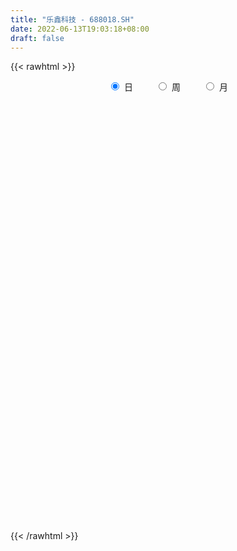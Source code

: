 ```yaml
---
title: "乐鑫科技 - 688018.SH"
date: 2022-06-13T19:03:18+08:00
draft: false
---
```

{{< rawhtml >}}
    <div style="text-align: center">
        <label style="padding: 1rem;"><input style="margin-right: .5rem" type="radio" name="period" value="D" checked onclick="period_change(this)">日</label>
        <label style="padding: 1rem;"><input style="margin-right: .5rem" type="radio" name="period" value="W" onclick="period_change(this)">周</label>
        <label style="padding: 1rem;"><input style="margin-right: .5rem" type="radio" name="period" value="M" onclick="period_change(this)">月</label>
    </div>
    <div id="chart" style="height: 700px;"></div> 
    <script type="text/javascript">
        const D_v = [12822.01,8141.96,8692.36,7361.13,6054.08,7629.84,7135.22,11418.77,7039.9,10491.69,7417.78,5456.03,5808.16,3613.27,4425.31,16878.16,11384.04,8769.59,6521.82,6404.13,4436.18,7527.52,12485.0,7726.22,14628.38,13261.81,11028.61,9311.1,9266.41,8767.92,17986.88,16518.22,10498.34,16068.15,12941.92,23030.74,14870.59,17015.97,16613.69,14106.78,17775.55,12329.12,13102.29,8218.69,11227.55,8160.17,7249.79,10331.58,10034.2,9685.38,22521.96,14733.38,11002.62,15199.91,10169.4,10511.62,6218.4,6059.28,6643.34,5383.99,6579.07,5775.6,7848.67,4439.42,2713.03,4459.19,7053.84,10437.11,11499.07,8690.99,6664.73,5731.17,5212.44,4589.98,6463.3,7108.34,4722.5,4916.39,5428.19,4364.12,7370.49,6476.24,3636.07,11472.08,10330.74,8405.43,9796.76,10374.59,6724.44,6831.64,7912.76,10324.43,5637.9,6196.62,10240.81,6613.45,7969.49,5576.65,3288.51,4288.69,4275.0,4093.88,2330.61,10064.11,7568.51,9331.25,6701.51,5963.87,6532.67,6277.65,5366.44,4230.06,6730.82,7042.51,20215.28,13876.66,9737.48,6093.31,4162.63,6929.85,5127.71,3079.01,2685.97,4669.67,10682.86,3850.75,5201.91,7256.24,7290.23,6144.24,3261.9,4914.99,8828.89,6801.4,5719.61,5463.68,11855.12,9256.53,18756.52,9699.09,9471.1,4456.89,6564.99,5235.75,6378.01,3911.45,5525.79,8779.46,5146.95,5477.38,4950.38,5699.37,5498.72,6315.73,6662.11,7884.27,11868.7,5835.23,10008.9,7131.87,6854.91,11942.9,10058.36,8085.68,6251.61,4619.96,5063.71,7512.5,9505.74,7951.34,7719.78,7451.2,6368.2,5562.72,5343.12,7059.45,5880.37,7142.04,5957.27,5957.2,4852.64,5263.55,4219.96,4786.49,3610.17,5716.06,4078.32,7168.42,5423.71,4993.17,4575.34,4467.0,4832.88,5195.33,5803.62,7410.26,5132.18,5036.2,4465.27,4454.12,4971.45,2808.8,4330.65,2808.86,3317.02,2940.36,2400.89,4490.06,3882.4,3884.51,3533.99,4533.37,7293.4,4580.02,5646.45,9236.13,6737.56,9436.98,4237.33,3119.32,5986.06,10075.88,9298.06,8155.21,4829.68,5985.98,3381.3,7584.86,5904.94,8843.44,7596.5,7766.38,3999.72,7229.16,5632.49,10871.52,12752.83,8873.46,6869.18,5004.01,5037.18,5473.54,4589.34,4907.23,6078.71,11212.09,8940.8,10486.86,12213.93,11493.09,14121.16,9751.75,14047.63,16431.81,15947.63,10026.44,12232.84,9374.38,9130.49,30052.01,15796.5,19827.46,20764.21,24239.06,19015.48,17477.27,16658.9,15283.2,12681.72,24517.61,26758.1,16565.86,19279.35,22282.23,24345.13,14142.16,17761.31,11553.66,9767.05,13847.15,17302.09,11900.59,11175.44,14903.38,13622.36,15050.68,14772.64,16002.65,14764.5,20475.62,19722.87,17151.79,13433.49,26629.88,20401.59,19526.91,14926.54,11452.0,11076.72,13432.67,13347.08,8110.01,11157.17,14933.17,11470.94,10097.73,23785.81,16095.64,15084.74,12688.33,14340.78,13452.12,14396.21,15151.31,19327.04,17117.55,24602.73,27220.31,22041.23,12492.05,13880.72,14635.97,21715.57,31213.1,15221.48,9265.05,13767.92,9099.23,11212.04,8842.68,8917.24,9661.93,16098.48,13568.6,11897.31,17673.94,13035.21,15166.36,11935.08,9419.56,8336.34,8593.5,8496.88,11040.06,7416.4,7064.3,10656.59,73548.21,40828.0,29597.41,17768.38,25077.93,15007.72,13096.1,12695.42,11963.31,15535.81,14215.77,14945.61,19659.08,13304.77,26925.92,23581.89,12058.37,15283.27,11703.77,21538.96,29279.09,25151.35,17880.64,11081.1,17467.96,19953.75,11248.91,7927.42,25224.71,22857.11,18327.11,12151.82,14410.82,21443.84,19146.15,11013.57,9308.72,7247.61,8785.52,11900.54,7706.12,20210.96,8998.02,11518.42,5400.88,6444.9,7786.87,9919.22,8234.05,8236.35,17424.85,14012.26,23949.7,18883.05,9796.27,12020.29,28811.68,24499.81,23919.0,13000.69,5101.8,8666.12,6385.85,7287.55,7027.49,7611.52,23363.4,15251.08,6957.04,10466.91,5983.21,5347.43,3908.13,6037.39,11131.26,6902.36,7337.82,5411.65,5301.59,5704.35,10694.76,8398.93,9456.76,10879.9,3375.7,4529.22,5346.05,6847.89,7604.7,8138.43,6755.49,7051.6,7554.39,18754.33,15449.46,19943.7,17438.51,30573.41,22535.36,9928.11,9501.31,7421.26,5871.35,7743.92,7556.1,12436.21,4027.14,6918.64,12055.48,8877.35,5921.12,11495.65,9616.49,6113.82,11835.72,7639.7,9949.72,5251.73,6480.03,6398.99,7215.99,12472.1,10076.81,9440.13,6075.55,10759.01,10399.47,7381.69,5836.01,12376.92,15842.11,10102.92,11690.04,11547.57,12067.02,7206.1,8527.67,6913.09,8041.08,8536.81,8545.16,8907.08,7452.92,8955.86,9570.95,8930.41,21266.07,14737.25,13161.85,13591.74,9573.24,10938.98,8040.99]
const D_histogram = [0.0,-0.4046039886,-1.1370384072,-1.2343282974,-1.4297680656,-1.2775527538,-1.3541197839,-0.5510058623,0.0319180816,0.3657903729,0.3522801968,0.4393928704,0.5552879926,0.4993638499,0.3088222568,1.1848876962,1.2207082151,0.6862907093,0.4839754376,0.1598080637,0.141570521,0.3131645373,0.6552972472,0.9196038402,1.7165125126,2.3184585863,2.6145860097,2.4276008503,2.381782865,2.1112651729,3.504469925,3.8989635498,3.9742369423,4.9596161153,4.732586747,3.9331055037,2.898389383,1.0069906185,-1.9703398749,-4.6381143209,-6.1062879929,-6.323260536,-6.2847939008,-6.2602626837,-6.4542071253,-6.6708658163,-6.4125214368,-5.35058402,-4.1781643044,-3.0950092199,-1.1289944917,-0.1600462984,0.7181006201,1.7813966434,1.8632654272,1.5965103058,1.1885979961,0.8800022866,0.8903348143,1.1350087261,1.1601530012,0.8663249199,0.0688257798,-0.34922239,-0.5667159224,-0.3918183609,-0.6901818244,-1.4243156364,-1.4740675738,-1.0691109582,-0.7151173947,-0.2038624611,0.10776142,0.3740436485,0.6896307444,0.342814888,-0.0386604833,-0.5896145384,-0.8649334488,-0.847062768,-0.7293102074,-0.4366778331,-0.2006652151,0.6363318862,1.4479465777,1.9623185406,2.0183551781,2.3207521292,2.2069512553,1.7789761751,0.8304006252,0.8943873724,0.8033166817,1.1904465923,1.4975553766,1.492488965,0.9950598404,0.4170519441,0.1248513811,-0.1780323085,-0.3819838104,-0.7229627311,-0.8763110246,-0.9517977926,-0.6902819101,-0.3222107101,-0.0488647855,0.1789710713,0.3340218241,0.0561242173,0.2175536119,0.2382297203,0.3049891702,0.4608938336,0.9748799388,0.5743494313,-0.1818602016,-0.852912177,-1.1526696487,-1.2454001576,-1.23321758,-1.165230747,-1.0906166688,-1.1338898036,-1.2353505433,-1.1998600439,-1.3425002126,-1.473932882,-1.6582910292,-1.5483949952,-1.2984176255,-1.1456452576,-0.8651908263,-0.7356941014,-0.6229634161,-0.5214019687,-0.7826121495,-0.6162707664,0.1649244035,0.834512458,1.2261130606,1.4603587319,1.4144434565,1.4990748423,1.5281272767,1.2850417171,0.718464369,0.4749698078,0.0965764923,-0.3735562823,-0.3479209456,-0.5245544663,-0.416098096,-0.2728125028,-0.1394749888,-0.2290047334,-0.7414639531,-1.0233079697,-1.0190553455,-1.1116281999,-1.2090015165,-0.7884296236,-0.4546720697,0.0124286296,0.2086543895,0.234549767,0.2749613871,0.0422050027,0.0472833548,0.1129895521,0.408276206,0.5783315352,0.3188752556,0.2019441652,-0.1805552491,-0.1404295858,-0.4957923884,-1.0646029204,-0.9231932367,-0.2194101518,0.3218318153,0.9120556525,1.3538186587,1.448456659,1.5355174347,1.6927282912,1.6648284794,0.8816726752,0.3049112026,-0.2048439024,-0.480762056,-0.6973023378,-0.8573032611,-1.0883112543,-1.5368587326,-1.9645512997,-1.93873599,-1.9976622189,-2.0388812286,-1.9396639905,-1.7398025686,-1.425296952,-1.2034208025,-0.7734371524,-0.3786594831,-0.1546917778,0.001881499,0.177562389,0.3868760329,0.5001165543,0.6341325577,0.8971440185,1.2679328996,1.4012350876,1.6716175583,2.2026647887,2.3664551709,2.4143497873,2.3113902464,2.1848450323,2.3310739146,2.7456983258,3.1371813368,2.9867950015,2.7097260919,2.3839395775,1.9837412316,1.7314119844,1.2708916554,1.0936044395,1.2684838508,1.4918535462,1.4637485329,1.0821554784,0.4416570642,0.5368186671,1.1391961543,1.5588055271,1.6551532415,1.7934198011,1.8426017607,2.0384912944,2.0421087651,1.7697601322,1.8784111117,2.4903042787,2.9727108462,2.8428396318,2.1661600033,1.7356915602,1.5930251879,0.6913704871,0.6768836434,0.4410121261,0.3923616858,-0.0133659178,-0.7307313997,-0.9781032156,-1.4504871953,-0.3778524316,0.0193804115,1.1887813139,2.6422191718,3.7875063126,4.1578861992,5.147716528,4.8603618028,4.0126034468,2.8329358948,0.5624977193,0.5640952335,-0.2796885023,-0.1189665499,0.7844595072,-0.1140509145,-0.1392456463,0.2428998822,0.026313387,-0.242184517,-0.8968203151,-2.2242640386,-2.2088626561,-2.8453654674,-1.9909707816,-0.3916947176,0.6993436809,1.2407328832,1.6265751601,2.0601066632,0.4947850745,-0.9769456055,-0.5396979352,-0.3290666802,-3.1074609895,-4.9900638461,-5.3115212233,-4.9356793465,-4.7911112907,-5.0306668924,-5.2572163633,-4.8844164549,-4.4143148989,-4.8531593665,-4.0650034336,-3.9412747895,-4.1612999652,-4.0633090073,-4.0943574713,-3.9943002232,-3.0379306006,-3.1662622149,-2.4914370221,-2.5758629299,-2.9765427269,-2.7984365215,-1.308995514,-1.5890612349,-2.1073122035,-1.0389508843,-0.3456892351,-0.2357933706,-0.1240682235,1.1957650548,0.1389323629,-0.1386294964,-0.441941712,-0.9627427601,-1.0574885651,-0.612970931,-0.4579883143,-0.4290199235,-0.5108462113,-0.0178478513,-0.1559249017,0.692678297,0.4078034707,-0.1835833539,-1.0735122168,-0.8059645768,-0.5711499122,-0.0340928671,0.1799520651,0.960398555,1.0808103111,1.1878207396,1.2806672349,1.9624796145,0.1965232279,-1.5201019611,-2.0229868408,-2.3921100702,-1.8006261242,-1.2970203124,-1.0097846437,-0.5428986618,-0.086842635,0.0279240843,0.4549366882,0.7415308116,1.0867727348,1.3084381521,2.1949234397,2.8435543211,3.0122489603,3.0086480045,3.4085863885,3.6644932039,4.6935076402,4.9835220902,4.4053454277,3.56300959,2.9140570946,2.7634117661,2.277030601,1.3420622703,1.7137167062,2.1757631467,1.5759177811,1.5853494044,1.3107671137,0.9480726845,0.4397897905,-0.0785811059,-0.8171527747,-1.2447293695,-1.8522657674,-2.7228753115,-3.2387457568,-3.3038423716,-3.5974885751,-3.4798294467,-3.539121576,-3.0689065947,-2.9137037675,-2.1290862478,-1.1955640585,-1.0847579083,-1.7750245657,-2.1428384923,-1.9091320548,-1.1869652547,-0.6730634606,0.1979903461,-0.3352531109,-0.8692758154,-0.6692643208,-0.014304895,0.2226965116,0.0712029118,0.0279646352,-0.127098759,-0.4165857442,-0.5355238999,-1.2427423302,-1.8607717217,-2.2050177894,-2.034225472,-1.7497885778,-1.5773516868,-1.477367668,-1.263211124,-0.332347902,0.0685935656,0.5284780993,0.7032424525,1.0331501168,1.2925925599,2.1390715737,2.5109909705,2.8525308078,3.3395240332,3.4403732438,3.46794722,3.0515944994,2.6048022951,1.7052250432,0.9212242326,0.3782133156,-0.05826026,-0.0284206247,-0.6823000957,-1.4940399116,-1.675916569,-1.5964338001,-2.0811853962,-1.9385500482,-1.7471640524,-1.464264178,-1.4456517482,-1.4959201877,-1.451214598,-1.545766344,-1.1690139549,-0.8534527998,-0.5155373269,-0.6019844322,-0.8132165885,-0.8855184493,-1.3448418657,-1.0782886947,-1.0996360884,-1.1586861127,-1.0237563915,-0.3590835301,-0.0269212754,0.2115812016,0.32223507,0.2772977329,-0.1735913318,-0.7042813885,-0.5280429442,-0.3124201202,-0.0029310865,0.1526158185,0.106808239,-0.0183741943,0.1604649914,0.5584088586,0.8864784684,1.3027816958,1.3730712227,1.6708627486,1.8320912702,2.0150743822,2.1222029675,2.2874827659,2.0043583829,1.7063652879,1.2544316347,0.8417148221,0.8121670195,0.9733403795,1.1438311005,1.7419392723,2.3385349011,2.2747175756,1.9642438821,1.4241773676,0.997568008,0.6187652921]
const D_fast = [0.0,-0.5057549858,-1.5224490061,-1.9283209707,-2.4812027552,-2.648375632,-3.0634726079,-2.398110152,-1.8072066876,-1.3818868032,-1.3073269301,-1.1103660389,-0.8556489186,-0.7867320987,-0.9000681277,0.2722192358,0.6132168084,0.25037198,0.1690505677,-0.1151647903,-0.0980097028,0.1518754479,0.6578324696,1.1520400226,2.3780768231,3.5596375435,4.5094114692,4.9293265225,5.4789542534,5.7362528546,8.0055750879,9.3748096001,10.4436422283,12.66892543,13.6250427485,13.8088378812,13.4987191061,11.8590679963,8.3891525342,4.5618495079,1.5671038377,-0.2306838394,-1.7634156794,-3.3039501332,-5.1114463562,-6.9958215012,-8.3406074809,-8.6163160692,-8.4884374296,-8.1790346501,-6.4952685447,-5.5663319261,-4.5086598525,-3.0000146684,-2.4523295278,-2.3199570727,-2.4307198834,-2.5193150213,-2.28639879,-1.7579726967,-1.4427901712,-1.5200370225,-2.3003297177,-2.805683485,-3.164855998,-3.0879130267,-3.5588219463,-4.6490346675,-5.0673034983,-4.9296246223,-4.7544104074,-4.2941210892,-3.955556853,-3.5957637124,-3.1077689304,-3.3688810649,-3.7600215569,-4.4583792467,-4.9499315193,-5.1438265304,-5.2084015217,-5.0249386057,-4.8390922915,-3.8430122186,-2.6694108826,-1.6644592846,-1.1038338526,-0.2212488692,0.2166880708,0.2334570343,-0.5075183593,-0.219934769,-0.1101762892,0.5745652694,1.2560628978,1.6241187275,1.3754545629,0.9017096527,0.6407219349,0.2933301682,-0.0061172863,-0.5278368898,-0.9002629394,-1.2136991556,-1.1247537505,-0.8372352281,-0.5761054999,-0.3035268752,-0.0649706665,-0.328837219,-0.1130194214,-0.0327858829,0.1102208596,0.3813489814,1.1390550713,0.8821119216,0.0804372383,-0.8038427813,-1.3917676653,-1.7958482135,-2.0919700309,-2.3152908846,-2.5133309736,-2.8400765593,-3.2503749349,-3.5148494464,-3.9931146683,-4.4930305582,-5.0919614627,-5.3691641775,-5.4437912141,-5.5774301606,-5.5132734359,-5.5677002364,-5.610710405,-5.6394994499,-6.096362668,-6.0840889765,-5.2616627057,-4.3834465368,-3.6853176689,-3.0859823147,-2.7782867259,-2.3188866296,-1.907802376,-1.8296275063,-2.2165887622,-2.3413408714,-2.6955900638,-3.259111909,-3.3204568087,-3.628228946,-3.6237970997,-3.5487146321,-3.4502458654,-3.5970267933,-4.2948520013,-4.8325230104,-5.0830342225,-5.4535141269,-5.8531378227,-5.6296733356,-5.4095837992,-4.9393759424,-4.6909865852,-4.606453766,-4.4973017991,-4.7195069328,-4.702607742,-4.6086541567,-4.2112984513,-3.8966602383,-4.0763977039,-4.1428427531,-4.5704809796,-4.5654627128,-5.0447736125,-5.8797348745,-5.9691235001,-5.3201929531,-4.6984930322,-3.8802552819,-3.100037611,-2.643285446,-2.1723453116,-1.5919523822,-1.2036450742,-1.7663827096,-2.2669163816,-2.8278824622,-3.2239911297,-3.614856996,-3.9891837346,-4.4922695413,-5.3250317028,-6.2438620949,-6.7027307827,-7.2610725662,-7.8120118831,-8.1977106426,-8.4327998628,-8.4746184843,-8.5535975354,-8.3169731733,-8.0168603749,-7.831565614,-7.6745219624,-7.4544504752,-7.148417823,-6.9101481631,-6.6175990203,-6.1303015549,-5.4425294489,-4.9589184889,-4.2706316287,-3.1889182011,-2.4335140262,-1.782031963,-1.3071439423,-0.8874778983,-0.1584805374,0.9425684553,2.1183468004,2.7146592156,3.115021829,3.3852202089,3.4809571709,3.6614809198,3.5186835046,3.6147973987,4.1067977726,4.7031308545,5.0409629745,4.9299087896,4.3998246414,4.6291909111,5.5163674369,6.3256781914,6.8358142163,7.4224357261,7.9322681259,8.6377804833,9.1519251452,9.3220165453,9.9002703028,11.1347395395,12.3603238185,12.9411625121,12.8060228844,12.8094773313,13.065067256,12.336255177,12.4909892441,12.3653707583,12.4148107395,12.0057416564,11.1056933246,10.6137957048,9.7787899263,10.7569615821,11.1590395281,12.6256357589,14.7396284098,16.8317921287,18.2416435651,20.518403026,21.4461387514,21.6015312571,21.1300976788,19.0002839332,19.1429052557,18.2291993943,18.3601797093,19.4597206431,18.5326974928,18.4726913495,18.9155618486,18.7055537,18.3765096668,17.4976687899,15.6141590568,15.0773447753,13.7295005971,14.0861525875,15.5875049722,16.8533792909,17.704951714,18.4974377809,19.4459959498,18.0043706297,16.2884035483,16.5907267348,16.7190913198,13.163831763,10.033712945,8.3843752619,7.5262973021,6.4730875353,4.9758652105,3.4350116487,2.5867074434,1.9532302746,0.3010959654,0.0730010399,-0.7885890134,-2.0489391803,-2.9667754743,-4.021413306,-4.9199311138,-4.7230441413,-5.6429413094,-5.5909753721,-6.3193670124,-7.4641824911,-7.9856854161,-6.8234932871,-7.5008243167,-8.5459033362,-7.737279738,-7.1304403977,-7.0794928758,-6.9987847846,-5.3800102426,-6.4021098437,-6.7143290771,-7.1281267207,-7.8896134588,-8.2487314051,-7.9574565038,-7.9169709656,-7.9952575558,-8.2047953964,-7.7162589992,-7.893317275,-6.8715445021,-7.0544684607,-7.6917511238,-8.8500580408,-8.7840015451,-8.6919743585,-8.1634405302,-7.9044075817,-6.8838614531,-6.4932471192,-6.0892815058,-5.6762682018,-4.5038359186,-6.2206614982,-8.3173121774,-9.3259437674,-10.2930945143,-10.1517670993,-9.9724163656,-9.9376268579,-9.6064655415,-9.1721201734,-9.050372433,-8.509625657,-8.0376488308,-7.4207137238,-6.8719387685,-5.436722621,-4.0772031593,-3.1554462801,-2.4068852348,-1.1548002536,0.0172298628,2.2196212091,3.7555161817,4.2786758761,4.3270924359,4.4066542142,4.9468618272,5.0297383123,4.4302855492,5.2303691616,6.2363563889,6.0304904685,6.4362594429,6.4893689306,6.3636926725,5.9653572261,5.4273410533,4.4844811908,3.7457222537,2.6751194139,1.1237910419,-0.2017658426,-1.0928230502,-2.2858413975,-3.0381396309,-3.9822121541,-4.2792238215,-4.8524469362,-4.6001009784,-3.9654698037,-4.1258531306,-5.2598759294,-6.1633994791,-6.4069760553,-5.9815505688,-5.6359146399,-4.7153632467,-5.3324199814,-6.0837616398,-6.0510662253,-5.3996830234,-5.1070074888,-5.2407003607,-5.2769474785,-5.4637855624,-5.8574189836,-6.1102381144,-7.1281421272,-8.2113644492,-9.1068649641,-9.4446290147,-9.597639265,-9.8195402957,-10.0888981938,-10.1905444309,-9.3427681844,-8.9246783254,-8.3326742669,-7.9820993006,-7.3939041071,-6.811313524,-5.4300666168,-4.4303994774,-3.3757269382,-2.0538527044,-1.0929101828,-0.1983494017,0.1481965026,0.3526048721,-0.120666119,-0.6743608714,-1.1228184595,-1.5738571002,-1.551122621,-2.3755771159,-3.5608269098,-4.1616827095,-4.4813083906,-5.4863563357,-5.8283584997,-6.0737635171,-6.1569296872,-6.4997301944,-6.9239786808,-7.2420767407,-7.7230700726,-7.6385711723,-7.5363732171,-7.3273420759,-7.5642852893,-7.9788215927,-8.2725030658,-9.0680369486,-9.0710559514,-9.3673123672,-9.7160339196,-9.8370432963,-9.2621413174,-8.9367093816,-8.6453116042,-8.4540989683,-8.4297118721,-8.9239987697,-9.6307591736,-9.5865314653,-9.4490136715,-9.1402574093,-8.9465565498,-8.9656620694,-9.0954380513,-8.8764826177,-8.3389365359,-7.7892473091,-7.0472486577,-6.6336913251,-5.918184112,-5.2989327729,-4.6121810653,-3.9745017382,-3.2373512483,-3.0193860355,-2.8907878086,-3.0291135532,-3.2314016602,-3.057907708,-2.653399253,-2.1969507569,-1.1633577671,0.017871587,0.5227336555,0.7033209324,0.5192987598,0.3420814023,0.1179700093]
const D_slow = [0.0,-0.1011509972,-0.3854105989,-0.6939926733,-1.0514346897,-1.3708228781,-1.7093528241,-1.8471042897,-1.8391247693,-1.7476771761,-1.6596071269,-1.5497589093,-1.4109369111,-1.2860959487,-1.2088903845,-0.9126684604,-0.6074914066,-0.4359187293,-0.3149248699,-0.274972854,-0.2395802237,-0.1612890894,0.0025352224,0.2324361824,0.6615643106,1.2411789572,1.8948254596,2.5017256722,3.0971713884,3.6249876816,4.5011051629,5.4758460503,6.4694052859,7.7093093147,8.8924560015,9.8757323774,10.6003297232,10.8520773778,10.3594924091,9.1999638288,7.6733918306,6.0925766966,4.5213782214,2.9563125505,1.3427607692,-0.3249556849,-1.9280860441,-3.2657320491,-4.3102731252,-5.0840254302,-5.3662740531,-5.4062856277,-5.2267604727,-4.7814113118,-4.315594955,-3.9164673785,-3.6193178795,-3.3993173079,-3.1767336043,-2.8929814228,-2.6029431725,-2.3863619425,-2.3691554975,-2.456461095,-2.5981400756,-2.6960946658,-2.8686401219,-3.224719031,-3.5932359245,-3.8605136641,-4.0392930127,-4.090258628,-4.063318273,-3.9698073609,-3.7973996748,-3.7116959528,-3.7213610736,-3.8687647082,-4.0849980705,-4.2967637624,-4.4790913143,-4.5882607726,-4.6384270764,-4.4793441048,-4.1173574604,-3.6267778252,-3.1221890307,-2.5420009984,-1.9902631846,-1.5455191408,-1.3379189845,-1.1143221414,-0.913492971,-0.6158813229,-0.2414924787,0.1316297625,0.3803947226,0.4846577086,0.5158705539,0.4713624767,0.3758665241,0.1951258414,-0.0239519148,-0.261901363,-0.4344718405,-0.515024518,-0.5272407144,-0.4824979465,-0.3989924905,-0.3849614362,-0.3305730332,-0.2710156032,-0.1947683106,-0.0795448522,0.1641751325,0.3077624903,0.2622974399,0.0490693957,-0.2390980165,-0.5504480559,-0.8587524509,-1.1500601376,-1.4227143048,-1.7061867557,-2.0150243916,-2.3149894025,-2.6506144557,-3.0190976762,-3.4336704335,-3.8207691823,-4.1453735886,-4.431784903,-4.6480826096,-4.832006135,-4.987746989,-5.1180974812,-5.3137505185,-5.4678182101,-5.4265871092,-5.2179589948,-4.9114307296,-4.5463410466,-4.1927301825,-3.8179614719,-3.4359296527,-3.1146692234,-2.9350531312,-2.8163106792,-2.7921665562,-2.8855556267,-2.9725358631,-3.1036744797,-3.2076990037,-3.2759021294,-3.3107708766,-3.3680220599,-3.5533880482,-3.8092150407,-4.063978877,-4.341885927,-4.6441363061,-4.841243712,-4.9549117295,-4.9518045721,-4.8996409747,-4.8410035329,-4.7722631862,-4.7617119355,-4.7498910968,-4.7216437088,-4.6195746573,-4.4749917735,-4.3952729596,-4.3447869183,-4.3899257305,-4.425033127,-4.5489812241,-4.8151319542,-5.0459302634,-5.1007828013,-5.0203248475,-4.7923109344,-4.4538562697,-4.0917421049,-3.7078627463,-3.2846806735,-2.8684735536,-2.6480553848,-2.5718275842,-2.6230385598,-2.7432290738,-2.9175546582,-3.1318804735,-3.4039582871,-3.7881729702,-4.2793107951,-4.7639947927,-5.2634103474,-5.7731306545,-6.2580466521,-6.6929972943,-7.0493215323,-7.3501767329,-7.543536021,-7.6382008918,-7.6768738362,-7.6764034615,-7.6320128642,-7.535293856,-7.4102647174,-7.251731578,-7.0274455734,-6.7104623485,-6.3601535766,-5.942249187,-5.3915829898,-4.7999691971,-4.1963817503,-3.6185341887,-3.0723229306,-2.489554452,-1.8031298705,-1.0188345363,-0.2721357859,0.405295737,1.0012806314,1.4972159393,1.9300689354,2.2477918493,2.5211929591,2.8383139218,3.2112773084,3.5772144416,3.8477533112,3.9581675772,4.092372244,4.3771712826,4.7668726644,5.1806609747,5.629015925,6.0896663652,6.5992891888,7.1098163801,7.5522564131,8.0218591911,8.6444352607,9.3876129723,10.0983228802,10.6398628811,11.0737857711,11.4720420681,11.6448846899,11.8141056007,11.9243586323,12.0224490537,12.0191075742,11.8364247243,11.5918989204,11.2292771216,11.1348140137,11.1396591166,11.4368544451,12.097409238,13.0442858161,14.0837573659,15.3706864979,16.5857769486,17.5889278103,18.297161784,18.4377862139,18.5788100222,18.5088878966,18.4791462592,18.675261136,18.6467484073,18.6119369958,18.6726619663,18.6792403131,18.6186941838,18.394489105,17.8384230954,17.2862074314,16.5748660645,16.0771233691,15.9791996897,16.15403561,16.4642188308,16.8708626208,17.3858892866,17.5095855552,17.2653491538,17.13042467,17.048158,16.2712927526,15.0237767911,13.6958964852,12.4619766486,11.2641988259,10.0065321028,8.692228012,7.4711238983,6.3675451735,5.1542553319,4.1380044735,3.1526857761,2.1123607848,1.096533533,0.0729441652,-0.9256308906,-1.6851135407,-2.4766790945,-3.09953835,-3.7435040825,-4.4876397642,-5.1872488946,-5.5144977731,-5.9117630818,-6.4385911327,-6.6983288538,-6.7847511625,-6.8436995052,-6.8747165611,-6.5757752974,-6.5410422066,-6.5756995807,-6.6861850087,-6.9268706987,-7.19124284,-7.3444855728,-7.4589826513,-7.5662376322,-7.6939491851,-7.6984111479,-7.7373923733,-7.5642227991,-7.4622719314,-7.5081677699,-7.7765458241,-7.9780369683,-8.1208244463,-8.1293476631,-8.0843596468,-7.8442600081,-7.5740574303,-7.2771022454,-6.9569354367,-6.4663155331,-6.4171847261,-6.7972102164,-7.3029569266,-7.9009844441,-8.3511409751,-8.6753960532,-8.9278422142,-9.0635668796,-9.0852775384,-9.0782965173,-8.9645623453,-8.7791796424,-8.5074864586,-8.1803769206,-7.6316460607,-6.9207574804,-6.1676952403,-5.4155332392,-4.5633866421,-3.6472633411,-2.4738864311,-1.2280059085,-0.1266695516,0.7640828459,1.4925971195,2.1834500611,2.7527077113,3.0882232789,3.5166524554,4.0605932421,4.4545726874,4.8509100385,5.1786018169,5.415619988,5.5255674356,5.5059221592,5.3016339655,4.9904516231,4.5273851813,3.8466663534,3.0369799142,2.2110193213,1.3116471776,0.4416898159,-0.4430905781,-1.2103172268,-1.9387431687,-2.4710147306,-2.7699057452,-3.0410952223,-3.4848513637,-4.0205609868,-4.4978440005,-4.7945853142,-4.9628511793,-4.9133535928,-4.9971668705,-5.2144858244,-5.3818019045,-5.3853781283,-5.3297040004,-5.3119032725,-5.3049121137,-5.3366868034,-5.4408332395,-5.5747142144,-5.885399797,-6.3505927274,-6.9018471748,-7.4104035428,-7.8478506872,-8.2421886089,-8.6115305259,-8.9273333069,-9.0104202824,-8.993271891,-8.8611523662,-8.6853417531,-8.4270542239,-8.1039060839,-7.5691381905,-6.9413904479,-6.2282577459,-5.3933767376,-4.5332834267,-3.6662966217,-2.9033979968,-2.252197423,-1.8258911622,-1.5955851041,-1.5010317752,-1.5155968402,-1.5227019963,-1.6932770202,-2.0667869982,-2.4857661404,-2.8848745904,-3.4051709395,-3.8898084515,-4.3265994646,-4.6926655092,-5.0540784462,-5.4280584931,-5.7908621426,-6.1773037286,-6.4695572174,-6.6829204173,-6.811804749,-6.9623008571,-7.1656050042,-7.3869846165,-7.7231950829,-7.9927672566,-8.2676762787,-8.5573478069,-8.8132869048,-8.9030577873,-8.9097881061,-8.8568928057,-8.7763340382,-8.707009605,-8.750407438,-8.9264777851,-9.0584885211,-9.1365935512,-9.1373263228,-9.0991723682,-9.0724703085,-9.077063857,-9.0369476092,-8.8973453945,-8.6757257774,-8.3500303535,-8.0067625478,-7.5890468606,-7.1310240431,-6.6272554475,-6.0967047057,-5.5248340142,-5.0237444185,-4.5971530965,-4.2835451878,-4.0731164823,-3.8700747274,-3.6267396326,-3.3407818574,-2.9052970394,-2.3206633141,-1.7519839202,-1.2609229497,-0.9048786078,-0.6554866057,-0.5007952827]
const D_data = [['2020-05-21', 199.08, 185.99, 183.5, 199.59],['2020-05-22', 185.05, 179.65, 178.0, 188.6],['2020-05-25', 179.55, 171.8, 171.0, 180.57],['2020-05-26', 173.0, 176.48, 172.0, 178.4],['2020-05-27', 177.0, 173.26, 171.52, 178.5],['2020-05-28', 173.26, 176.24, 171.18, 179.46],['2020-05-29', 176.04, 172.3, 172.25, 177.97],['2020-06-01', 174.88, 184.28, 173.91, 185.18],['2020-06-02', 186.02, 184.81, 180.88, 187.0],['2020-06-03', 185.06, 184.08, 184.04, 190.58],['2020-06-04', 184.34, 180.64, 180.0, 187.27],['2020-06-05', 180.82, 182.19, 180.82, 184.81],['2020-06-08', 186.51, 183.29, 181.13, 188.0],['2020-06-09', 183.27, 181.53, 180.38, 183.27],['2020-06-10', 181.5, 179.32, 177.6, 181.5],['2020-06-11', 180.0, 195.0, 179.9, 195.17],['2020-06-12', 190.0, 187.8, 186.1, 193.78],['2020-06-15', 186.88, 179.99, 179.35, 186.88],['2020-06-16', 182.0, 182.57, 180.01, 184.78],['2020-06-17', 181.33, 179.83, 178.25, 184.4],['2020-06-18', 179.83, 182.82, 179.23, 182.96],['2020-06-19', 183.5, 185.77, 181.51, 188.86],['2020-06-22', 194.0, 189.68, 189.68, 195.88],['2020-06-23', 187.5, 191.0, 186.0, 194.5],['2020-06-24', 191.5, 201.68, 190.09, 206.5],['2020-06-29', 199.97, 204.79, 199.01, 209.3],['2020-06-30', 207.8, 205.6, 200.5, 207.8],['2020-07-01', 205.79, 202.18, 199.0, 209.8],['2020-07-02', 203.8, 205.65, 201.0, 209.8],['2020-07-03', 206.0, 204.26, 202.25, 209.8],['2020-07-06', 205.2, 231.0, 204.99, 232.08],['2020-07-07', 235.39, 227.02, 226.19, 245.0],['2020-07-08', 227.5, 228.31, 222.71, 232.77],['2020-07-09', 228.47, 247.2, 228.47, 249.98],['2020-07-10', 247.05, 239.14, 236.31, 247.05],['2020-07-13', 228.99, 234.0, 221.88, 234.0],['2020-07-14', 230.1, 230.28, 222.22, 231.4],['2020-07-15', 230.48, 214.7, 213.0, 233.84],['2020-07-16', 212.26, 189.0, 183.6, 216.55],['2020-07-17', 190.2, 176.3, 176.3, 194.0],['2020-07-20', 178.54, 177.0, 168.98, 181.51],['2020-07-21', 175.63, 184.1, 175.2, 189.98],['2020-07-22', 183.0, 182.51, 180.34, 187.5],['2020-07-23', 181.0, 178.0, 175.13, 182.0],['2020-07-24', 174.63, 170.0, 169.04, 174.63],['2020-07-27', 170.45, 163.4, 162.6, 172.6],['2020-07-28', 164.38, 164.05, 162.09, 168.0],['2020-07-29', 165.7, 172.61, 163.23, 172.61],['2020-07-30', 174.8, 175.69, 170.42, 179.5],['2020-07-31', 178.0, 177.1, 175.8, 183.99],['2020-08-03', 189.0, 194.0, 185.63, 194.8],['2020-08-04', 194.0, 188.18, 185.68, 194.0],['2020-08-05', 197.62, 191.52, 188.88, 197.62],['2020-08-06', 192.2, 199.4, 191.6, 206.66],['2020-08-07', 198.0, 191.02, 187.0, 202.0],['2020-08-10', 188.0, 186.95, 180.88, 191.5],['2020-08-11', 186.26, 183.93, 182.11, 189.6],['2020-08-12', 183.01, 183.56, 179.77, 185.93],['2020-08-13', 184.62, 186.99, 181.84, 189.5],['2020-08-14', 185.94, 191.0, 185.81, 193.8],['2020-08-17', 191.87, 189.51, 188.28, 194.98],['2020-08-18', 190.05, 185.24, 184.0, 192.0],['2020-08-19', 185.0, 176.0, 175.71, 185.01],['2020-08-20', 175.01, 177.0, 174.04, 181.95],['2020-08-21', 178.0, 177.06, 176.48, 181.86],['2020-08-24', 178.55, 181.1, 175.09, 182.88],['2020-08-25', 181.1, 174.0, 174.0, 184.79],['2020-08-26', 177.48, 164.45, 164.0, 177.48],['2020-08-27', 166.97, 169.25, 161.0, 171.8],['2020-08-28', 169.25, 174.36, 166.29, 174.37],['2020-08-31', 174.0, 174.5, 171.61, 175.79],['2020-09-01', 175.0, 177.87, 174.35, 180.0],['2020-09-02', 177.87, 176.98, 173.11, 178.82],['2020-09-03', 178.01, 177.6, 174.19, 178.76],['2020-09-04', 173.0, 179.67, 170.0, 181.17],['2020-09-07', 177.0, 171.16, 170.34, 179.33],['2020-09-08', 172.65, 168.34, 166.0, 174.86],['2020-09-09', 166.34, 162.89, 162.53, 169.85],['2020-09-10', 164.51, 162.95, 162.19, 166.61],['2020-09-11', 161.5, 164.64, 161.5, 165.5],['2020-09-14', 166.48, 165.0, 162.98, 171.57],['2020-09-15', 165.0, 167.19, 162.3, 169.37],['2020-09-16', 166.6, 167.0, 165.51, 169.58],['2020-09-17', 167.26, 176.97, 167.01, 177.49],['2020-09-18', 176.45, 181.35, 176.45, 184.98],['2020-09-21', 181.0, 182.04, 178.0, 184.8],['2020-09-22', 180.4, 178.96, 178.0, 185.85],['2020-09-23', 181.59, 184.36, 179.0, 188.8],['2020-09-24', 182.03, 181.15, 180.2, 187.74],['2020-09-25', 182.55, 177.09, 175.02, 183.7],['2020-09-28', 179.87, 167.67, 167.0, 179.87],['2020-09-29', 168.82, 178.48, 167.67, 181.69],['2020-09-30', 178.7, 177.0, 175.62, 181.99],['2020-10-09', 181.3, 184.49, 180.0, 184.56],['2020-10-12', 185.2, 186.39, 181.32, 186.5],['2020-10-13', 185.98, 184.49, 182.27, 187.5],['2020-10-14', 184.86, 177.99, 175.5, 184.86],['2020-10-15', 178.8, 174.69, 174.04, 179.87],['2020-10-16', 175.56, 176.2, 172.25, 176.59],['2020-10-19', 176.38, 174.5, 170.73, 177.26],['2020-10-20', 175.8, 174.2, 170.53, 175.8],['2020-10-21', 174.0, 170.6, 170.52, 174.0],['2020-10-22', 170.32, 170.98, 168.61, 172.38],['2020-10-23', 177.0, 170.58, 170.01, 179.5],['2020-10-26', 170.51, 174.6, 166.25, 177.3],['2020-10-27', 174.6, 177.17, 172.52, 179.39],['2020-10-28', 177.1, 177.5, 176.9, 181.0],['2020-10-29', 174.69, 178.27, 173.03, 179.88],['2020-10-30', 178.4, 178.54, 176.0, 181.5],['2020-11-02', 179.35, 172.88, 171.06, 180.0],['2020-11-03', 174.16, 178.13, 172.02, 179.29],['2020-11-04', 177.0, 177.0, 174.22, 179.71],['2020-11-05', 179.18, 178.0, 177.0, 180.98],['2020-11-06', 180.0, 180.01, 176.0, 181.0],['2020-11-09', 182.07, 186.9, 181.2, 190.0],['2020-11-10', 185.98, 176.4, 174.62, 186.5],['2020-11-11', 176.0, 169.0, 167.7, 176.0],['2020-11-12', 170.0, 165.8, 164.0, 171.58],['2020-11-13', 164.01, 167.0, 162.0, 167.5],['2020-11-16', 173.9, 167.51, 165.58, 173.9],['2020-11-17', 170.0, 167.51, 163.0, 170.0],['2020-11-18', 164.68, 167.32, 164.03, 168.38],['2020-11-19', 164.91, 166.7, 164.91, 169.31],['2020-11-20', 166.69, 164.19, 163.51, 167.65],['2020-11-23', 163.9, 161.85, 158.08, 163.9],['2020-11-24', 162.0, 162.1, 160.84, 163.79],['2020-11-25', 162.11, 158.2, 158.2, 163.15],['2020-11-26', 158.2, 156.06, 153.0, 160.9],['2020-11-27', 156.06, 152.82, 149.0, 156.6],['2020-11-30', 152.8, 154.5, 151.4, 156.0],['2020-12-01', 155.97, 155.52, 154.15, 157.99],['2020-12-02', 156.66, 153.8, 152.66, 158.0],['2020-12-03', 153.0, 155.12, 149.09, 155.8],['2020-12-04', 154.3, 153.02, 151.01, 155.0],['2020-12-07', 154.6, 152.22, 150.5, 156.69],['2020-12-08', 151.98, 151.48, 150.08, 153.49],['2020-12-09', 151.5, 145.23, 145.02, 153.0],['2020-12-10', 145.22, 149.0, 142.28, 149.57],['2020-12-11', 149.0, 158.32, 147.0, 158.8],['2020-12-14', 158.45, 160.5, 157.01, 161.76],['2020-12-15', 157.65, 160.0, 157.65, 161.65],['2020-12-16', 160.0, 160.13, 157.51, 161.3],['2020-12-17', 158.09, 157.66, 155.0, 160.99],['2020-12-18', 160.5, 160.0, 157.51, 162.47],['2020-12-21', 159.18, 160.31, 158.13, 163.18],['2020-12-22', 161.48, 156.98, 156.24, 161.99],['2020-12-23', 156.98, 151.1, 150.38, 158.0],['2020-12-24', 150.28, 153.02, 150.28, 159.95],['2020-12-25', 150.2, 149.47, 148.48, 155.79],['2020-12-28', 146.46, 145.5, 144.0, 150.94],['2020-12-29', 145.62, 149.8, 145.06, 150.86],['2020-12-30', 149.2, 146.07, 144.02, 149.2],['2020-12-31', 148.99, 148.63, 146.07, 151.47],['2021-01-04', 148.91, 149.01, 146.61, 150.91],['2021-01-05', 148.57, 149.0, 147.16, 150.47],['2021-01-06', 149.89, 145.7, 145.16, 152.49],['2021-01-07', 145.55, 137.88, 135.0, 145.68],['2021-01-08', 137.71, 137.38, 133.56, 139.7],['2021-01-11', 137.07, 138.83, 132.2, 139.88],['2021-01-12', 137.95, 135.92, 133.33, 137.95],['2021-01-13', 136.0, 133.77, 132.21, 138.92],['2021-01-14', 134.99, 139.66, 132.89, 143.1],['2021-01-15', 141.61, 139.42, 139.2, 145.67],['2021-01-18', 138.99, 142.38, 136.03, 144.0],['2021-01-19', 142.0, 140.17, 138.18, 143.77],['2021-01-20', 140.82, 138.12, 137.0, 141.98],['2021-01-21', 139.91, 138.0, 136.5, 140.35],['2021-01-22', 138.0, 133.5, 133.5, 138.76],['2021-01-25', 133.39, 135.22, 129.0, 137.5],['2021-01-26', 135.56, 135.56, 132.41, 138.8],['2021-01-27', 135.56, 138.96, 133.0, 140.39],['2021-01-28', 139.04, 138.4, 138.09, 143.0],['2021-01-29', 138.23, 132.5, 132.18, 139.69],['2021-02-01', 132.5, 132.85, 129.07, 135.0],['2021-02-02', 132.57, 127.55, 127.22, 132.57],['2021-02-03', 126.16, 131.16, 126.16, 133.5],['2021-02-04', 131.0, 124.45, 123.89, 132.0],['2021-02-05', 125.63, 117.97, 116.05, 125.63],['2021-02-08', 119.71, 124.21, 116.59, 126.43],['2021-02-09', 122.56, 132.37, 122.32, 132.88],['2021-02-10', 130.0, 133.03, 130.0, 136.44],['2021-02-18', 134.0, 136.51, 134.0, 138.57],['2021-02-19', 135.98, 137.7, 133.52, 138.64],['2021-02-22', 137.98, 135.32, 134.0, 137.98],['2021-02-23', 134.78, 136.36, 133.46, 137.78],['2021-02-24', 135.08, 138.7, 135.08, 141.01],['2021-02-25', 138.6, 137.64, 135.02, 139.47],['2021-02-26', 128.0, 126.6, 126.0, 134.0],['2021-03-01', 129.14, 125.6, 123.89, 129.5],['2021-03-02', 126.6, 123.16, 122.8, 127.09],['2021-03-03', 122.02, 123.3, 121.6, 124.93],['2021-03-04', 122.33, 121.83, 121.0, 124.5],['2021-03-05', 121.0, 120.46, 119.15, 123.35],['2021-03-08', 120.83, 117.26, 117.1, 122.22],['2021-03-09', 119.7, 111.12, 110.53, 119.7],['2021-03-10', 112.1, 107.02, 106.0, 113.06],['2021-03-11', 109.01, 109.4, 106.03, 109.79],['2021-03-12', 108.53, 105.95, 105.01, 108.66],['2021-03-15', 105.0, 103.49, 102.29, 106.0],['2021-03-16', 105.21, 102.95, 102.18, 105.88],['2021-03-17', 102.55, 102.62, 101.3, 104.53],['2021-03-18', 102.64, 103.2, 102.12, 104.88],['2021-03-19', 102.78, 101.41, 101.41, 105.82],['2021-03-22', 102.0, 103.93, 101.42, 104.5],['2021-03-23', 103.94, 104.18, 103.49, 106.67],['2021-03-24', 102.81, 102.41, 101.55, 103.29],['2021-03-25', 102.0, 101.44, 101.44, 104.18],['2021-03-26', 105.7, 101.56, 101.0, 105.7],['2021-03-29', 103.0, 102.17, 101.57, 104.88],['2021-03-30', 101.25, 101.13, 100.31, 103.79],['2021-03-31', 100.35, 101.47, 98.01, 102.36],['2021-04-01', 101.54, 103.76, 100.17, 104.46],['2021-04-02', 104.0, 106.72, 103.98, 107.55],['2021-04-06', 106.77, 105.25, 104.41, 107.6],['2021-04-07', 104.6, 108.42, 103.49, 109.5],['2021-04-08', 107.99, 114.61, 107.0, 115.5],['2021-04-09', 113.5, 113.0, 112.58, 115.88],['2021-04-12', 113.42, 113.4, 112.25, 118.5],['2021-04-13', 112.37, 112.7, 111.03, 115.35],['2021-04-14', 113.34, 113.11, 111.01, 114.89],['2021-04-15', 112.02, 118.0, 111.0, 119.2],['2021-04-16', 121.0, 124.62, 121.0, 125.0],['2021-04-19', 125.25, 128.68, 125.25, 131.95],['2021-04-20', 129.9, 124.91, 124.15, 129.9],['2021-04-21', 124.01, 124.46, 123.66, 126.74],['2021-04-22', 123.46, 124.36, 123.46, 128.99],['2021-04-23', 123.91, 123.39, 122.13, 125.31],['2021-04-26', 123.39, 125.21, 122.3, 127.5],['2021-04-27', 124.77, 122.17, 119.02, 124.82],['2021-04-28', 119.34, 125.28, 119.0, 125.5],['2021-04-29', 124.68, 131.02, 123.55, 131.4],['2021-04-30', 130.0, 134.25, 126.89, 134.88],['2021-05-06', 133.0, 133.3, 132.02, 135.98],['2021-05-07', 135.25, 129.31, 128.69, 135.25],['2021-05-10', 127.15, 124.46, 123.75, 131.44],['2021-05-11', 123.49, 133.17, 122.0, 133.88],['2021-05-12', 133.17, 142.7, 132.41, 142.9],['2021-05-13', 141.17, 144.92, 139.37, 146.45],['2021-05-14', 145.0, 144.27, 143.05, 148.45],['2021-05-17', 144.33, 147.59, 143.35, 149.5],['2021-05-18', 148.99, 149.28, 146.95, 149.96],['2021-05-19', 146.18, 154.25, 146.18, 155.7],['2021-05-20', 155.0, 155.0, 150.54, 155.97],['2021-05-21', 156.0, 153.39, 152.1, 157.5],['2021-05-24', 152.62, 160.3, 152.01, 161.85],['2021-05-25', 160.6, 171.51, 160.5, 173.0],['2021-05-26', 170.63, 176.34, 170.63, 179.75],['2021-05-27', 176.7, 173.35, 172.91, 183.78],['2021-05-28', 170.66, 167.8, 167.02, 174.58],['2021-05-31', 168.5, 171.0, 168.5, 178.5],['2021-06-01', 169.25, 176.0, 169.25, 181.07],['2021-06-02', 175.99, 166.22, 164.47, 177.59],['2021-06-03', 165.72, 177.08, 165.72, 185.0],['2021-06-04', 161.67, 175.77, 159.0, 177.59],['2021-06-07', 178.41, 179.39, 174.6, 186.52],['2021-06-08', 177.36, 175.55, 171.17, 184.78],['2021-06-09', 174.56, 170.0, 167.45, 177.47],['2021-06-10', 169.0, 174.26, 167.0, 176.04],['2021-06-11', 176.87, 170.14, 167.0, 176.87],['2021-06-15', 172.0, 192.0, 170.04, 199.52],['2021-06-16', 196.92, 188.97, 186.91, 199.99],['2021-06-17', 189.15, 205.0, 187.0, 206.56],['2021-06-18', 203.01, 218.9, 200.01, 221.0],['2021-06-21', 218.62, 226.47, 215.0, 239.0],['2021-06-22', 230.0, 226.0, 214.21, 232.8],['2021-06-23', 218.0, 243.3, 218.0, 249.17],['2021-06-24', 242.8, 235.5, 229.61, 245.0],['2021-06-25', 232.0, 231.4, 225.14, 243.0],['2021-06-28', 232.0, 227.05, 221.15, 233.01],['2021-06-29', 227.48, 208.0, 207.0, 229.0],['2021-06-30', 212.19, 233.42, 212.1, 235.51],['2021-07-01', 239.99, 223.3, 220.0, 241.0],['2021-07-02', 221.97, 236.52, 220.57, 244.77],['2021-07-05', 240.42, 251.64, 237.22, 255.65],['2021-07-06', 255.71, 232.0, 227.0, 258.0],['2021-07-07', 228.62, 243.0, 220.5, 245.28],['2021-07-08', 249.89, 251.78, 241.59, 256.0],['2021-07-09', 250.0, 247.5, 238.56, 253.97],['2021-07-12', 247.5, 248.11, 242.0, 252.57],['2021-07-13', 247.99, 242.95, 237.75, 255.5],['2021-07-14', 236.18, 230.47, 222.22, 246.8],['2021-07-15', 228.0, 244.47, 227.8, 244.47],['2021-07-16', 253.47, 235.0, 233.54, 253.47],['2021-07-19', 232.62, 254.67, 232.0, 257.12],['2021-07-20', 250.42, 272.0, 250.42, 272.0],['2021-07-21', 275.94, 275.35, 267.0, 284.84],['2021-07-22', 295.89, 276.0, 272.51, 296.0],['2021-07-23', 279.0, 280.1, 272.77, 287.2],['2021-07-26', 280.1, 286.85, 270.51, 295.9],['2021-07-27', 292.0, 262.24, 256.23, 296.88],['2021-07-28', 256.0, 257.46, 252.7, 269.0],['2021-07-29', 266.3, 280.43, 263.41, 281.34],['2021-07-30', 278.0, 281.44, 274.0, 291.5],['2021-08-02', 285.97, 238.0, 232.95, 285.97],['2021-08-03', 239.0, 235.56, 232.5, 252.0],['2021-08-04', 236.88, 247.06, 236.88, 263.0],['2021-08-05', 252.0, 253.7, 245.11, 261.68],['2021-08-06', 252.0, 250.0, 247.1, 263.7],['2021-08-09', 247.5, 242.5, 236.28, 252.45],['2021-08-10', 238.0, 238.6, 230.0, 243.92],['2021-08-11', 243.0, 243.59, 230.81, 248.0],['2021-08-12', 240.0, 244.35, 240.0, 252.83],['2021-08-13', 244.0, 230.14, 228.0, 245.9],['2021-08-16', 227.21, 243.55, 226.23, 248.01],['2021-08-17', 240.96, 235.0, 230.0, 249.0],['2021-08-18', 234.88, 227.55, 221.0, 238.83],['2021-08-19', 227.0, 228.13, 213.01, 233.92],['2021-08-20', 228.46, 223.5, 217.8, 234.76],['2021-08-23', 224.08, 222.02, 219.67, 230.65],['2021-08-24', 222.51, 232.61, 216.0, 234.32],['2021-08-25', 227.8, 218.47, 215.38, 231.67],['2021-08-26', 219.88, 227.35, 219.01, 232.88],['2021-08-27', 223.64, 216.91, 214.41, 230.0],['2021-08-30', 215.05, 208.81, 206.54, 224.4],['2021-08-31', 208.47, 212.45, 208.47, 216.92],['2021-09-01', 212.69, 231.0, 209.41, 235.0],['2021-09-02', 230.0, 210.12, 208.6, 230.0],['2021-09-03', 209.87, 202.6, 196.0, 212.0],['2021-09-06', 200.99, 221.78, 194.91, 225.0],['2021-09-07', 222.5, 220.34, 212.05, 225.58],['2021-09-08', 223.42, 214.0, 211.24, 223.42],['2021-09-09', 212.81, 213.5, 210.0, 217.6],['2021-09-10', 213.5, 232.0, 205.3, 236.6],['2021-09-13', 232.58, 202.52, 199.02, 232.84],['2021-09-14', 200.77, 207.73, 200.56, 209.77],['2021-09-15', 207.16, 204.65, 200.8, 209.29],['2021-09-16', 200.0, 198.15, 197.0, 207.75],['2021-09-17', 200.39, 200.0, 195.65, 207.51],['2021-09-22', 194.3, 206.0, 194.3, 209.0],['2021-09-23', 206.0, 202.51, 198.53, 208.87],['2021-09-24', 200.34, 200.0, 198.13, 207.68],['2021-09-27', 202.3, 197.0, 196.8, 205.25],['2021-09-28', 197.08, 204.01, 189.11, 207.85],['2021-09-29', 201.3, 195.89, 194.46, 207.46],['2021-09-30', 193.77, 209.31, 192.99, 210.32],['2021-10-08', 210.0, 196.0, 194.2, 210.0],['2021-10-11', 196.0, 188.8, 188.08, 197.1],['2021-10-12', 189.36, 179.44, 178.22, 189.36],['2021-10-13', 180.0, 190.38, 177.0, 192.52],['2021-10-14', 190.79, 189.63, 184.82, 194.0],['2021-10-15', 191.67, 194.11, 187.94, 196.48],['2021-10-18', 194.59, 191.0, 187.56, 195.52],['2021-10-19', 191.2, 200.12, 191.0, 202.53],['2021-10-20', 204.99, 194.01, 192.6, 204.99],['2021-10-21', 192.01, 194.31, 191.06, 195.99],['2021-10-22', 196.8, 194.65, 190.15, 198.5],['2021-10-25', 193.11, 204.48, 191.72, 204.48],['2021-10-26', 186.15, 170.8, 163.58, 188.0],['2021-10-27', 172.01, 160.49, 159.85, 172.01],['2021-10-28', 162.78, 167.25, 156.69, 170.55],['2021-10-29', 167.77, 163.7, 162.5, 171.05],['2021-11-01', 167.48, 173.5, 161.71, 177.95],['2021-11-02', 173.48, 172.91, 170.6, 180.08],['2021-11-03', 171.27, 170.16, 165.0, 176.98],['2021-11-04', 170.16, 172.55, 169.02, 176.69],['2021-11-05', 175.8, 173.37, 171.99, 179.9],['2021-11-08', 174.0, 169.32, 164.9, 174.0],['2021-11-09', 167.01, 173.61, 166.0, 177.17],['2021-11-10', 173.58, 173.0, 170.8, 178.97],['2021-11-11', 171.44, 174.95, 169.0, 178.43],['2021-11-12', 174.03, 174.71, 173.3, 179.6],['2021-11-15', 176.0, 186.33, 174.71, 191.1],['2021-11-16', 187.62, 188.5, 183.02, 196.51],['2021-11-17', 188.0, 186.12, 184.11, 192.35],['2021-11-18', 184.69, 186.0, 184.1, 192.48],['2021-11-19', 184.5, 194.0, 184.5, 195.99],['2021-11-22', 195.94, 196.23, 188.0, 199.99],['2021-11-23', 198.87, 212.33, 196.28, 225.5],['2021-11-24', 216.0, 210.27, 209.0, 225.38],['2021-11-25', 207.77, 202.28, 200.08, 219.52],['2021-11-26', 200.29, 198.36, 195.65, 205.0],['2021-11-29', 197.39, 199.5, 191.0, 203.23],['2021-11-30', 201.37, 206.12, 198.1, 212.0],['2021-12-01', 206.83, 202.56, 201.5, 207.5],['2021-12-02', 204.5, 194.95, 194.5, 205.0],['2021-12-03', 194.31, 211.5, 193.87, 214.45],['2021-12-06', 215.0, 217.0, 214.04, 222.85],['2021-12-07', 217.0, 205.43, 202.0, 217.86],['2021-12-08', 208.16, 213.4, 207.05, 218.0],['2021-12-09', 213.0, 211.0, 206.02, 213.4],['2021-12-10', 211.0, 209.83, 202.5, 211.0],['2021-12-13', 208.47, 206.98, 198.22, 208.47],['2021-12-14', 205.18, 205.0, 200.53, 208.49],['2021-12-15', 205.6, 199.24, 198.6, 207.49],['2021-12-16', 201.17, 199.88, 198.26, 204.0],['2021-12-17', 199.01, 194.25, 191.5, 199.3],['2021-12-20', 191.51, 185.7, 184.61, 195.12],['2021-12-21', 187.22, 184.48, 183.0, 189.46],['2021-12-22', 184.8, 186.3, 177.8, 188.65],['2021-12-23', 184.9, 179.94, 179.33, 185.99],['2021-12-24', 179.94, 181.9, 176.37, 183.36],['2021-12-27', 181.26, 177.02, 176.0, 181.38],['2021-12-28', 176.5, 182.0, 176.5, 186.0],['2021-12-29', 182.78, 177.12, 175.5, 183.87],['2021-12-30', 177.43, 185.22, 177.43, 186.08],['2021-12-31', 187.0, 190.04, 182.26, 191.01],['2022-01-04', 190.0, 181.23, 179.5, 191.76],['2022-01-05', 181.38, 168.0, 165.5, 182.77],['2022-01-06', 166.68, 167.06, 164.0, 170.75],['2022-01-07', 167.65, 172.0, 167.11, 177.52],['2022-01-10', 171.99, 178.81, 170.06, 183.55],['2022-01-11', 180.0, 178.11, 173.36, 184.99],['2022-01-12', 177.73, 185.45, 175.42, 186.5],['2022-01-13', 179.0, 168.0, 163.33, 181.74],['2022-01-14', 168.5, 163.88, 162.96, 170.69],['2022-01-17', 163.8, 170.8, 161.8, 175.0],['2022-01-18', 170.58, 177.78, 168.22, 179.24],['2022-01-19', 176.03, 174.28, 172.5, 177.98],['2022-01-20', 173.1, 169.0, 167.2, 177.7],['2022-01-21', 167.01, 169.11, 164.85, 171.39],['2022-01-24', 166.0, 166.37, 162.22, 170.67],['2022-01-25', 165.01, 162.49, 161.01, 167.0],['2022-01-26', 162.4, 162.35, 157.0, 163.32],['2022-01-27', 162.92, 151.2, 151.0, 164.57],['2022-01-28', 153.0, 146.6, 145.88, 155.48],['2022-02-07', 148.89, 144.84, 144.25, 151.0],['2022-02-08', 143.5, 148.1, 140.56, 148.8],['2022-02-09', 148.11, 148.15, 144.01, 149.0],['2022-02-10', 149.06, 145.5, 142.6, 150.9],['2022-02-11', 145.36, 142.9, 141.48, 145.44],['2022-02-14', 140.12, 142.83, 139.0, 148.56],['2022-02-15', 144.84, 153.0, 143.01, 153.5],['2022-02-16', 153.22, 148.58, 147.51, 155.0],['2022-02-17', 148.58, 150.62, 146.9, 152.5],['2022-02-18', 149.6, 148.01, 145.52, 149.88],['2022-02-21', 146.25, 150.8, 146.25, 153.73],['2022-02-22', 149.09, 151.27, 146.2, 153.5],['2022-02-23', 151.16, 161.89, 151.16, 163.15],['2022-02-24', 161.4, 160.08, 156.01, 164.98],['2022-02-25', 164.88, 162.85, 162.0, 168.93],['2022-02-28', 160.12, 168.58, 160.12, 171.87],['2022-03-01', 167.01, 167.35, 166.2, 170.99],['2022-03-02', 165.12, 168.97, 164.23, 169.5],['2022-03-03', 168.55, 164.5, 163.3, 169.96],['2022-03-04', 161.86, 163.68, 161.0, 168.67],['2022-03-07', 161.66, 155.79, 154.57, 163.32],['2022-03-08', 156.1, 153.48, 152.0, 159.99],['2022-03-09', 154.55, 153.2, 144.0, 155.94],['2022-03-10', 156.81, 151.79, 151.38, 158.0],['2022-03-11', 150.66, 156.28, 146.79, 156.98],['2022-03-14', 154.29, 145.5, 142.08, 158.29],['2022-03-15', 144.9, 138.4, 136.5, 144.9],['2022-03-16', 141.5, 142.0, 131.28, 143.0],['2022-03-17', 143.02, 143.3, 141.3, 147.28],['2022-03-18', 140.08, 133.2, 130.0, 141.68],['2022-03-21', 131.15, 138.0, 131.15, 140.67],['2022-03-22', 138.99, 137.45, 136.22, 140.58],['2022-03-23', 137.96, 137.95, 134.3, 138.78],['2022-03-24', 137.95, 133.59, 131.6, 137.95],['2022-03-25', 133.8, 130.71, 130.6, 137.39],['2022-03-28', 129.62, 129.9, 128.37, 131.89],['2022-03-29', 130.05, 125.96, 124.72, 131.28],['2022-03-30', 127.09, 130.64, 125.55, 133.0],['2022-03-31', 130.59, 130.0, 128.4, 132.58],['2022-04-01', 128.89, 130.54, 126.19, 130.54],['2022-04-06', 127.94, 124.47, 124.0, 129.95],['2022-04-07', 124.8, 120.52, 119.0, 124.8],['2022-04-08', 120.75, 119.77, 116.5, 122.0],['2022-04-11', 120.9, 111.5, 111.02, 120.9],['2022-04-12', 112.65, 117.98, 110.12, 118.05],['2022-04-13', 117.76, 113.0, 112.4, 117.76],['2022-04-14', 113.88, 110.2, 109.13, 115.17],['2022-04-15', 108.8, 110.72, 108.13, 112.0],['2022-04-18', 110.7, 117.71, 110.03, 118.88],['2022-04-19', 117.76, 114.82, 114.2, 119.98],['2022-04-20', 114.6, 114.0, 112.61, 116.23],['2022-04-21', 113.99, 112.3, 111.62, 116.44],['2022-04-22', 112.24, 109.52, 108.05, 114.55],['2022-04-25', 106.26, 101.88, 99.5, 108.59],['2022-04-26', 101.89, 96.6, 96.07, 102.0],['2022-04-27', 94.9, 102.72, 93.05, 104.86],['2022-04-28', 104.0, 102.64, 100.0, 104.01],['2022-04-29', 104.18, 103.81, 100.0, 104.77],['2022-05-05', 100.0, 101.9, 99.31, 105.79],['2022-05-06', 98.05, 98.48, 96.8, 100.83],['2022-05-09', 99.5, 95.76, 95.18, 99.7],['2022-05-10', 94.85, 98.48, 93.13, 100.75],['2022-05-11', 100.01, 101.8, 97.27, 105.4],['2022-05-12', 100.0, 102.22, 99.2, 103.8],['2022-05-13', 101.99, 105.01, 101.99, 107.38],['2022-05-16', 107.01, 101.9, 101.33, 108.79],['2022-05-17', 102.34, 105.86, 100.33, 106.8],['2022-05-18', 106.1, 105.75, 104.5, 107.7],['2022-05-19', 104.18, 107.52, 103.88, 107.77],['2022-05-20', 107.53, 108.11, 106.34, 110.88],['2022-05-23', 108.9, 110.52, 107.01, 111.11],['2022-05-24', 110.19, 105.55, 105.2, 112.6],['2022-05-25', 105.5, 104.59, 101.66, 106.5],['2022-05-26', 104.57, 101.18, 99.86, 104.57],['2022-05-27', 101.98, 99.57, 98.7, 103.76],['2022-05-30', 99.99, 103.27, 99.0, 103.9],['2022-05-31', 103.26, 106.2, 100.57, 107.18],['2022-06-01', 105.88, 107.57, 105.88, 109.6],['2022-06-02', 107.4, 115.73, 106.8, 117.89],['2022-06-06', 117.0, 120.22, 115.0, 122.38],['2022-06-07', 119.99, 114.95, 114.0, 119.99],['2022-06-08', 115.22, 112.33, 109.5, 116.46],['2022-06-09', 112.82, 108.35, 107.59, 113.38],['2022-06-10', 107.14, 108.01, 106.5, 109.0],['2022-06-13', 106.8, 106.99, 105.0, 108.34]]
const W_v = [457064.97,347878.46,288800.04,138500.45,140142.96,90724.9,224089.31,144634.49,109381.06,218821.47,42599.13,75111.0,93278.72,79813.1,75731.97,61483.63,109142.02,78772.5,52340.32,69637.46,85774.71,67797.7,55542.22,52252.73,67722.68,62882.62,82982.18,85499.89,65382.44,76375.7,72196.71,66267.98,58243.74,62656.35,41116.49,50164.94,27717.65,31453.77,31197.02,55834.48,30287.11,36437.79,57825.34,36872.63,41824.17,42108.94,33659.24,34839.6,51635.85,74013.51,85637.77,62653.2,45461.12,73627.27,34816.63,27355.79,42140.2,28661.62,26539.54,39285.62,42132.86,23875.09,6196.62,33688.91,25052.29,36097.81,29647.48,54085.36,22492.21,34281.99,29951.42,51051.46,35427.82,29741.66,21625.85,38566.04,45996.94,31533.46,38996.26,30987.7,16767.11,9483.51,25359.46,24292.1,28577.59,21030.29,15957.19,23127.67,26200.16,32855.57,31650.23,37696.12,11228.88,44999.48,25011.3,48932.39,65845.44,56711.78,86440.18,92673.91,99802.64,90084.49,63992.32,74351.71,85548.27,92936.92,57123.65,76383.29,69962.18,103418.94,84765.54,78566.78,28971.96,51226.32,17673.94,57892.55,42611.14,172398.59,77840.48,77661.04,89553.22,104931.14,81822.75,89190.7,55501.57,60334.06,37785.92,63623.16,94011.1,57073.46,60541.04,32662.72,36820.48,39556.39,30978.76,37104.61,102159.41,55257.39,38682.01,26853.95,46701.38,35296.46,48823.6,17781.16,55848.0,46261.45,41483.05,48723.29,62003.06,8040.99]
const W_histogram = [0.0,1.0012991453,0.2556491977,-0.6434291283,-1.9640472226,-2.5517312381,-1.832918763,-0.4755039705,0.1278381178,1.788878896,1.0535534586,0.1312837987,-0.1881112011,-0.5968401547,-1.5320858747,-1.3344526734,-0.0256386347,0.7617341413,1.1511863356,1.3077570558,1.8470712769,2.152181884,2.2991711926,3.0928994588,4.4711623433,6.0267832023,7.3436516512,9.9324778464,11.781094127,12.9654209599,10.2530309012,8.3805150198,5.1715039793,1.0802127821,-1.8708563259,-2.6208849317,-4.0584173985,-3.9596351021,-4.3350768464,-5.8531314094,-5.4085424141,-4.9739135918,-6.4491687512,-7.6044194832,-7.380988953,-6.5614571489,-5.8838738897,-4.1724818348,-2.744011983,0.4998096626,-1.5259891231,-3.1367594356,-3.5406526957,-2.7236197174,-2.0675745984,-2.4304539794,-2.6901027229,-2.3541265111,-2.9551222963,-2.0795808137,-1.6579883333,-1.2731243184,-0.4448166023,-0.3880171324,-0.6464840748,-0.2208872898,0.1974837089,-0.3351358517,-0.7841930604,-1.7018265525,-2.12280154,-1.8801040145,-1.4608868263,-1.7288906098,-1.7912483295,-2.381701449,-2.4186368743,-2.6091779576,-2.5660778628,-3.236399763,-2.4230002847,-1.3798157548,-1.2505515423,-1.3815052504,-2.1996988162,-2.7644742852,-2.8352000981,-2.2663691035,-1.2498540559,0.3376082796,1.3788854576,2.7916516867,3.3485186886,4.6020723066,5.843398036,7.3362643713,8.4808263796,8.459828405,11.1611418372,13.0876730155,13.9267899261,14.3825782839,13.0429910008,14.2944902481,14.279185673,11.3461871228,7.4513354361,3.9844738139,0.961716149,-2.1190921178,-2.2804843921,-4.5167897043,-5.8839195716,-6.0270468089,-6.825308641,-7.2479959611,-7.2415259133,-8.9595208433,-9.0556228153,-8.6410774218,-6.7629774781,-5.0033865256,-2.8385925601,-1.4719771473,-1.5616335963,-2.3496627634,-2.2211293411,-3.1905342145,-4.1569446379,-4.209377037,-5.4469050967,-6.1495300367,-5.9038056626,-4.4421537524,-3.1789651305,-2.6243617564,-3.5376386307,-4.0010102323,-4.0009231283,-4.3777019757,-4.8511976806,-4.848466689,-4.8241562207,-4.7523486091,-3.8868259255,-2.7792258651,-2.314461809,-0.6954071836,0.0398800512,0.6101814881]
const W_fast = [0.0,1.2516239316,0.5698862834,-0.4900493246,-2.3016792246,-3.5272960496,-3.2667132653,-2.0281744654,-1.3928728477,0.7153876545,0.2434505818,-0.6459981285,-1.0124209285,-1.5703599208,-2.8886271094,-3.0246070765,-1.7222026965,-0.7443963852,-0.0671476069,0.4163623772,1.4174444175,2.2606004956,2.9823826024,4.5493357333,7.0453892036,10.1077058632,13.2604872249,18.3324328817,23.126322694,27.5520047669,27.4028724335,27.625485307,25.7093502614,21.8881122596,18.4693290702,17.0640792315,14.611942415,13.7208159359,12.26160498,9.2802675647,8.3727209565,7.5638713807,4.4763240336,1.4199684307,-0.2018482773,-1.0226807604,-1.8160659736,-1.1477943774,-0.4053275214,2.9634465399,0.5561504734,-1.838809698,-3.127866132,-2.9917380831,-2.8525866136,-3.8230794895,-4.7552539138,-5.0078093298,-6.347585689,-5.9919394098,-5.9848440127,-5.9182610775,-5.2011575119,-5.2413623251,-5.6614502862,-5.2910753236,-4.8233333977,-5.4397369213,-6.0848423951,-7.4279325254,-8.3796078978,-8.6069363759,-8.5529408943,-9.2531673302,-9.7633371324,-10.949215614,-11.5908102579,-12.4336458306,-13.0320652015,-14.5114870425,-14.3038376354,-13.6056070442,-13.7889807173,-14.2653107379,-15.6334290077,-16.8893230481,-17.6688488855,-17.6666101668,-16.9625586331,-15.2906942277,-13.9046956853,-11.7940165346,-10.4000198605,-7.9959481659,-5.2937729275,-1.9668404994,1.2979281038,3.3918872305,8.883486122,14.0819355541,18.4027499462,22.4541828751,24.3753433422,29.2004651515,32.7549569947,32.6585052252,30.6264873975,28.1557442288,25.3734156012,21.7628343049,21.0313209325,17.6658181942,14.8277084341,13.1778194946,10.6732305021,8.4385441918,6.6346327613,2.6767576205,0.3167499446,-1.4289740173,-1.2416184431,-0.7328741221,0.7222717035,1.7208928295,1.2408279814,-0.1346168766,-0.5613657895,-2.3284042166,-4.3340507994,-5.4388274578,-8.0380817917,-10.2780892409,-11.5083162824,-11.1572028103,-10.688755471,-10.7902425361,-12.5879290681,-14.0515532277,-15.0516969057,-16.5229012471,-18.2091963722,-19.4185820528,-20.6003106396,-21.7165901804,-21.8227739781,-21.409980384,-21.5238317802,-20.0786289507,-19.333371703,-18.6105248942]
const W_slow = [0.0,0.2503247863,0.3142370857,0.1533798037,-0.337632002,-0.9755648115,-1.4337945023,-1.5526704949,-1.5207109654,-1.0734912414,-0.8101028768,-0.7772819271,-0.8243097274,-0.9735197661,-1.3565412348,-1.6901544031,-1.6965640618,-1.5061305265,-1.2183339426,-0.8913946786,-0.4296268594,0.1084186116,0.6832114098,1.4564362745,2.5742268603,4.0809226609,5.9168355737,8.3999550353,11.345228567,14.586583807,17.1498415323,19.2449702872,20.5378462821,20.8078994776,20.3401853961,19.6849641632,18.6703598135,17.680451038,16.5966818264,15.133398974,13.7812633705,12.5377849726,10.9254927848,9.024387914,7.1791406757,5.5387763885,4.0678079161,3.0246874574,2.3386844616,2.4636368773,2.0821395965,1.2979497376,0.4127865637,-0.2681183657,-0.7850120152,-1.3926255101,-2.0651511908,-2.6536828186,-3.3924633927,-3.9123585961,-4.3268556794,-4.645136759,-4.7563409096,-4.8533451927,-5.0149662114,-5.0701880339,-5.0208171066,-5.1046010696,-5.3006493347,-5.7261059728,-6.2568063578,-6.7268323614,-7.092054068,-7.5242767205,-7.9720888028,-8.5675141651,-9.1721733836,-9.824467873,-10.4659873387,-11.2750872795,-11.8808373507,-12.2257912894,-12.538429175,-12.8838054876,-13.4337301916,-14.1248487629,-14.8336487874,-15.4002410633,-15.7127045773,-15.6283025074,-15.2835811429,-14.5856682213,-13.7485385491,-12.5980204725,-11.1371709635,-9.3031048707,-7.1828982758,-5.0679411745,-2.2776557152,0.9942625387,4.4759600202,8.0716045912,11.3323523414,14.9059749034,18.4757713216,21.3123181023,23.1751519614,24.1712704149,24.4116994521,23.8819264227,23.3118053246,22.1826078985,20.7116280057,19.2048663034,17.4985391432,15.6865401529,13.8761586746,11.6362784638,9.3723727599,7.2121034045,5.521359035,4.2705124036,3.5608642636,3.1928699767,2.8024615777,2.2150458868,1.6597635515,0.8621299979,-0.1771061616,-1.2294504208,-2.591176695,-4.1285592042,-5.6045106198,-6.7150490579,-7.5097903405,-8.1658807796,-9.0502904373,-10.0505429954,-11.0507737775,-12.1451992714,-13.3579986916,-14.5701153638,-15.776154419,-16.9642415713,-17.9359480526,-18.6307545189,-19.2093699712,-19.3832217671,-19.3732517542,-19.2207063822]
const W_data = [['2019-07-26', 152.45, 155.95, 99.0, 168.88],['2019-08-02', 157.0, 171.64, 156.33, 183.99],['2019-08-09', 170.88, 150.98, 150.1, 177.99],['2019-08-16', 150.88, 144.47, 141.56, 152.67],['2019-08-23', 145.01, 132.1, 130.0, 154.62],['2019-08-30', 131.85, 134.2, 128.81, 138.3],['2019-09-06', 135.4, 149.0, 132.5, 168.85],['2019-09-12', 149.0, 161.5, 147.0, 171.5],['2019-09-20', 161.0, 157.01, 148.9, 164.55],['2019-09-27', 157.13, 177.0, 154.53, 198.0],['2019-09-30', 173.8, 150.48, 145.03, 174.9],['2019-10-11', 145.91, 144.0, 140.0, 148.99],['2019-10-18', 146.5, 148.05, 144.5, 155.8],['2019-10-25', 150.09, 144.51, 140.0, 154.87],['2019-11-01', 144.5, 133.24, 130.0, 152.49],['2019-11-08', 134.96, 144.07, 134.0, 146.99],['2019-11-15', 141.7, 161.3, 137.2, 173.0],['2019-11-22', 160.11, 160.52, 157.58, 173.81],['2019-11-29', 160.59, 159.3, 151.33, 164.19],['2019-12-06', 159.0, 158.7, 157.0, 170.34],['2019-12-13', 159.2, 166.56, 159.2, 175.8],['2019-12-20', 165.8, 167.5, 162.21, 177.5],['2019-12-27', 163.85, 168.59, 158.88, 175.97],['2020-01-03', 174.0, 181.57, 165.41, 188.88],['2020-01-10', 179.25, 198.12, 179.25, 208.0],['2020-01-17', 199.8, 213.0, 193.0, 219.8],['2020-01-23', 213.32, 223.89, 204.0, 255.57],['2020-02-07', 194.0, 258.4, 189.0, 263.58],['2020-02-14', 255.6, 271.3, 250.0, 290.77],['2020-02-21', 293.0, 283.0, 276.73, 305.0],['2020-02-28', 279.0, 241.6, 230.1, 285.23],['2020-03-06', 245.0, 249.77, 236.0, 284.5],['2020-03-13', 240.05, 227.51, 210.0, 258.95],['2020-03-20', 233.0, 202.1, 195.3, 233.0],['2020-03-27', 195.0, 199.9, 186.0, 214.8],['2020-04-03', 197.0, 218.5, 178.12, 227.65],['2020-04-10', 228.0, 204.0, 198.98, 229.2],['2020-04-17', 201.0, 219.0, 195.02, 224.01],['2020-04-24', 215.0, 211.42, 206.38, 222.99],['2020-04-30', 209.2, 190.13, 167.0, 211.42],['2020-05-08', 187.1, 209.36, 187.0, 217.4],['2020-05-15', 206.0, 209.33, 197.01, 214.5],['2020-05-22', 211.0, 179.65, 178.0, 214.48],['2020-05-29', 179.55, 172.3, 171.0, 180.57],['2020-06-05', 174.88, 182.19, 173.91, 190.58],['2020-06-12', 186.51, 187.8, 177.6, 195.17],['2020-06-19', 186.88, 185.77, 178.25, 188.86],['2020-06-24', 194.0, 201.68, 186.0, 206.5],['2020-07-03', 199.97, 204.26, 199.0, 209.8],['2020-07-10', 205.2, 239.14, 204.99, 249.98],['2020-07-17', 228.99, 176.3, 176.3, 234.0],['2020-07-24', 178.54, 170.0, 168.98, 189.98],['2020-07-31', 170.45, 177.1, 162.09, 183.99],['2020-08-07', 189.0, 191.02, 185.63, 206.66],['2020-08-14', 188.0, 191.0, 179.77, 193.8],['2020-08-21', 191.87, 177.06, 174.04, 194.98],['2020-08-28', 178.55, 174.36, 161.0, 184.79],['2020-09-04', 174.0, 179.67, 170.0, 181.17],['2020-09-11', 177.0, 164.64, 161.5, 179.33],['2020-09-18', 166.48, 181.35, 162.3, 184.98],['2020-09-25', 181.0, 177.09, 175.02, 188.8],['2020-09-30', 179.87, 177.0, 167.0, 181.99],['2020-10-09', 181.3, 184.49, 180.0, 184.56],['2020-10-16', 185.2, 176.2, 172.25, 187.5],['2020-10-23', 176.38, 170.58, 168.61, 179.5],['2020-10-30', 170.51, 178.54, 166.25, 181.5],['2020-11-06', 179.35, 180.01, 171.06, 181.0],['2020-11-13', 182.07, 167.0, 162.0, 190.0],['2020-11-20', 173.9, 164.19, 163.0, 173.9],['2020-11-27', 163.9, 152.82, 149.0, 163.9],['2020-12-04', 152.8, 153.02, 149.09, 158.0],['2020-12-11', 154.6, 158.32, 142.28, 158.8],['2020-12-18', 158.45, 160.0, 155.0, 162.47],['2020-12-25', 159.18, 149.47, 148.48, 163.18],['2020-12-31', 146.46, 148.63, 144.0, 151.47],['2021-01-08', 148.91, 137.38, 133.56, 152.49],['2021-01-15', 137.07, 139.42, 132.2, 145.67],['2021-01-22', 138.99, 133.5, 133.5, 144.0],['2021-01-29', 133.39, 132.5, 129.0, 143.0],['2021-02-05', 132.5, 117.97, 116.05, 135.0],['2021-02-10', 119.71, 133.03, 116.59, 136.44],['2021-02-19', 134.0, 137.7, 133.52, 138.64],['2021-02-26', 137.98, 126.6, 126.0, 141.01],['2021-03-05', 129.14, 120.46, 119.15, 129.5],['2021-03-12', 120.83, 105.95, 105.01, 122.22],['2021-03-19', 105.0, 101.41, 101.3, 106.0],['2021-03-26', 102.0, 101.56, 101.0, 106.67],['2021-04-02', 103.0, 106.72, 98.01, 107.55],['2021-04-09', 106.77, 113.0, 103.49, 115.88],['2021-04-16', 113.42, 124.62, 111.0, 125.0],['2021-04-23', 125.25, 123.39, 122.13, 131.95],['2021-04-30', 123.39, 134.25, 119.0, 134.88],['2021-05-07', 133.0, 129.31, 128.69, 135.98],['2021-05-14', 127.15, 144.27, 122.0, 148.45],['2021-05-21', 144.33, 153.39, 143.35, 157.5],['2021-05-28', 152.62, 167.8, 152.01, 183.78],['2021-06-04', 168.5, 175.77, 159.0, 185.0],['2021-06-11', 178.41, 170.14, 167.0, 186.52],['2021-06-18', 172.0, 218.9, 170.04, 221.0],['2021-06-25', 218.62, 231.4, 214.21, 249.17],['2021-07-02', 232.0, 236.52, 207.0, 244.77],['2021-07-09', 240.42, 247.5, 220.5, 258.0],['2021-07-16', 247.5, 235.0, 222.22, 255.5],['2021-07-23', 232.62, 280.1, 232.0, 296.0],['2021-07-30', 280.1, 281.44, 252.7, 296.88],['2021-08-06', 285.97, 250.0, 232.5, 285.97],['2021-08-13', 247.5, 230.14, 228.0, 252.83],['2021-08-20', 227.21, 223.5, 213.01, 249.0],['2021-08-27', 224.08, 216.91, 214.41, 234.32],['2021-09-03', 215.05, 202.6, 196.0, 235.0],['2021-09-10', 200.99, 232.0, 194.91, 236.6],['2021-09-17', 232.58, 200.0, 195.65, 232.84],['2021-09-24', 194.3, 200.0, 194.3, 209.0],['2021-09-30', 202.3, 209.31, 189.11, 210.32],['2021-10-08', 210.0, 196.0, 194.2, 210.0],['2021-10-15', 196.0, 194.11, 177.0, 197.1],['2021-10-22', 194.59, 194.65, 187.56, 204.99],['2021-10-29', 193.11, 163.7, 156.69, 204.48],['2021-11-05', 167.48, 173.37, 161.71, 180.08],['2021-11-12', 174.0, 174.71, 164.9, 179.6],['2021-11-19', 176.0, 194.0, 174.71, 196.51],['2021-11-26', 195.94, 198.36, 188.0, 225.5],['2021-12-03', 197.39, 211.5, 191.0, 214.45],['2021-12-10', 215.0, 209.83, 202.0, 222.85],['2021-12-17', 208.47, 194.25, 191.5, 208.49],['2021-12-24', 191.51, 181.9, 176.37, 195.12],['2021-12-31', 181.26, 190.04, 175.5, 191.01],['2022-01-07', 190.0, 172.0, 164.0, 191.76],['2022-01-14', 171.99, 163.88, 162.96, 186.5],['2022-01-21', 163.8, 169.11, 161.8, 179.24],['2022-01-28', 166.0, 146.6, 145.88, 170.67],['2022-02-11', 148.89, 142.9, 140.56, 151.0],['2022-02-18', 140.12, 148.01, 139.0, 155.0],['2022-02-25', 146.25, 162.85, 146.2, 168.93],['2022-03-04', 160.12, 163.68, 160.12, 171.87],['2022-03-11', 161.66, 156.28, 144.0, 163.32],['2022-03-18', 154.29, 133.2, 130.0, 158.29],['2022-03-25', 131.15, 130.71, 130.6, 140.67],['2022-04-01', 129.62, 130.54, 124.72, 133.0],['2022-04-08', 127.94, 119.77, 116.5, 129.95],['2022-04-15', 120.9, 110.72, 108.13, 120.9],['2022-04-22', 110.7, 109.52, 108.05, 119.98],['2022-04-29', 106.26, 103.81, 93.05, 108.59],['2022-05-06', 100.0, 98.48, 96.8, 105.79],['2022-05-13', 99.5, 105.01, 93.13, 107.38],['2022-05-20', 107.01, 108.11, 100.33, 110.88],['2022-05-27', 108.9, 99.57, 98.7, 112.6],['2022-06-02', 99.99, 115.73, 99.0, 117.89],['2022-06-10', 117.0, 108.01, 106.5, 122.38],['2022-06-17', 106.8, 106.99, 105.0, 108.34]]
const M_v = [641194.71,821917.0699999999,739525.46,315332.65,310340.61,300656.3700000001,243935.93,299454.74,245845.14,178807.28,161422.87,176722.37,295111.03,184604.62,153830.0,101035.63,146651.28,161653.97,155092.7,82597.78,101158.07,140228.85,141665.14,354135.65,349822.0,330884.39,312471.19,290576.22,387407.59,287213.2899999999,275248.76,119919.49,246383.64,164594.03,179900.47,100240.53]
const M_histogram = [0.0,-1.9528205128,-2.0310380598,-2.9913391229,-1.8308303932,-0.4468645179,4.0465403647,7.792870317,6.5165585255,5.2795678353,3.0568324634,3.5888008945,1.8673664106,0.4724044625,-0.3204112344,-0.754787293,-2.5724651471,-3.9964539711,-5.7446987945,-6.9385870825,-8.9338290688,-7.6107072311,-4.0063570024,2.4862077204,9.5240574335,9.0457334064,8.0632679336,4.087604832,4.0528267415,2.7473716078,-1.0383982617,-2.003006757,-5.0090320501,-8.334879578,-9.8439333552,-10.2148208608]
const M_fast = [0.0,-2.441025641,-3.0270027029,-4.7351385468,-4.0323374154,-2.7600876695,2.7449523042,8.4394998357,8.7923276757,8.8752289443,7.4167016882,8.8458703429,7.5912774616,6.3144166292,5.4414981236,4.8184252418,2.3576311009,-0.0654712158,-3.2498907378,-6.1784257965,-10.4071250499,-10.98668002,-8.3839190419,-1.2698023891,8.1490616824,9.9321710069,10.9655225176,8.011760624,8.9901892188,8.3715769871,4.3262075522,2.8608473676,-1.397435938,-6.8070033604,-10.7770404765,-13.7016331973]
const M_slow = [0.0,-0.4882051282,-0.9959646431,-1.7437994239,-2.2015070222,-2.3132231516,-1.3015880605,0.6466295188,2.2757691502,3.595661109,4.3598692248,5.2570694484,5.7239110511,5.8420121667,5.7619093581,5.5732125348,4.9300962481,3.9309827553,2.4948080567,0.760161286,-1.4732959812,-3.3759727889,-4.3775620395,-3.7560101094,-1.3749957511,0.8864376005,2.9022545839,3.9241557919,4.9373624773,5.6242053793,5.3646058139,4.8638541246,3.6115961121,1.5278762176,-0.9331071212,-3.4868123364]
const M_data = [['2019-07-31', 152.45, 164.8, 99.0, 170.88],['2019-08-30', 159.0, 134.2, 128.81, 183.99],['2019-09-30', 135.4, 150.48, 132.5, 198.0],['2019-10-31', 145.91, 134.39, 130.0, 155.8],['2019-11-29', 131.0, 159.3, 130.87, 173.81],['2019-12-31', 159.0, 167.77, 157.0, 177.66],['2020-01-23', 168.51, 223.89, 167.1, 255.57],['2020-02-28', 194.0, 241.6, 189.0, 305.0],['2020-03-31', 245.0, 191.3, 178.12, 284.5],['2020-04-30', 188.0, 190.13, 167.0, 229.2],['2020-05-29', 187.1, 172.3, 171.0, 217.4],['2020-06-30', 174.88, 205.6, 173.91, 209.3],['2020-07-31', 205.79, 177.1, 162.09, 249.98],['2020-08-31', 189.0, 174.5, 161.0, 206.66],['2020-09-30', 175.0, 177.0, 161.5, 188.8],['2020-10-30', 181.3, 178.54, 166.25, 187.5],['2020-11-30', 179.35, 154.5, 149.0, 190.0],['2020-12-31', 155.97, 148.63, 142.28, 163.18],['2021-01-29', 148.91, 132.5, 129.0, 152.49],['2021-02-26', 132.5, 126.6, 116.05, 141.01],['2021-03-31', 129.14, 101.47, 98.01, 129.5],['2021-04-30', 101.54, 134.25, 100.17, 134.88],['2021-05-31', 133.0, 171.0, 122.0, 183.78],['2021-06-30', 169.25, 233.42, 159.0, 249.17],['2021-07-30', 239.99, 281.44, 220.0, 296.88],['2021-08-31', 285.97, 212.45, 206.54, 285.97],['2021-09-30', 212.69, 209.31, 189.11, 236.6],['2021-10-29', 210.0, 163.7, 156.69, 210.0],['2021-11-30', 167.48, 206.12, 161.71, 225.5],['2021-12-31', 206.83, 190.04, 175.5, 222.85],['2022-01-28', 190.0, 146.6, 145.88, 191.76],['2022-02-28', 148.89, 168.58, 139.0, 171.87],['2022-03-31', 167.01, 130.0, 124.72, 170.99],['2022-04-29', 128.89, 103.81, 93.05, 130.54],['2022-05-31', 100.0, 106.2, 93.13, 112.6],['2022-06-30', 105.88, 106.99, 105.0, 122.38]]
        const D_a = [null,null,171.0,null,null,null,null,null,null,190.58,null,null,null,null,177.6,null,null,null,null,null,null,null,null,null,null,null,null,null,null,null,null,null,null,249.98,null,null,null,null,null,null,null,null,null,null,null,null,162.09,null,null,null,null,null,null,206.66,null,null,null,null,null,null,null,null,null,null,null,null,null,null,161.0,null,null,null,null,null,null,179.33,null,null,null,161.5,null,null,null,null,null,null,null,188.8,null,null,null,null,null,null,null,null,null,null,null,null,null,null,null,null,166.25,null,null,null,null,null,null,null,null,null,190.0,null,null,null,null,null,null,null,null,null,null,null,null,null,149.0,null,null,null,null,null,null,null,null,null,null,null,null,null,null,null,163.18,null,null,null,null,null,null,null,null,null,null,null,null,null,null,null,null,null,null,null,null,null,null,null,null,null,null,null,null,null,null,null,null,116.05,null,null,null,null,null,null,null,141.01,null,null,null,null,null,null,null,null,null,null,null,null,null,null,101.3,null,null,null,106.67,null,null,null,null,null,98.01,null,null,null,null,null,null,null,null,null,null,null,131.95,null,null,null,null,null,null,119.0,null,null,null,null,null,null,null,null,null,null,null,null,null,null,null,null,null,183.78,null,null,null,null,null,159.0,null,null,null,null,null,null,null,null,null,null,null,null,null,null,null,null,null,null,null,null,258.0,null,null,null,null,null,222.22,null,null,null,null,null,296.0,null,null,null,null,null,null,null,null,null,null,null,null,null,null,null,null,null,null,null,213.01,null,null,null,null,null,null,null,null,235.0,null,null,null,null,null,null,null,null,null,null,null,null,null,null,null,null,null,null,null,null,null,null,177.0,null,null,null,null,204.99,null,null,null,null,null,156.69,null,null,null,null,null,179.9,null,null,null,169.0,null,null,null,null,null,null,null,225.5,null,null,null,null,null,null,null,193.87,null,null,null,null,null,null,208.49,null,null,null,null,null,null,null,null,null,null,null,null,null,null,null,164.0,null,null,null,186.5,null,null,null,null,null,null,null,null,null,null,null,null,null,null,null,null,null,139.0,null,null,null,null,null,null,null,null,null,171.87,null,null,null,null,null,null,null,null,null,null,null,null,null,null,null,null,null,null,null,null,null,null,null,null,null,null,null,null,null,null,null,null,null,null,null,null,null,null,null,93.05,null,null,null,null,null,null,null,null,null,null,null,null,null,null,null,null,null,null,null,null,null,null,null,122.38,null,null,null,null,null]
const W_a = [null,183.99,null,null,null,128.81,null,null,null,null,null,null,null,null,null,null,null,null,null,null,null,null,null,null,null,null,null,null,null,305.0,null,null,null,null,null,null,null,null,null,167.0,null,null,null,null,null,null,null,null,null,249.98,null,null,null,null,null,null,161.0,null,null,null,null,null,null,null,null,null,null,190.0,null,null,null,null,null,null,null,null,null,null,null,null,null,null,null,null,null,null,null,98.01,null,null,null,null,null,null,null,null,null,null,null,null,null,null,null,null,296.88,null,null,null,null,null,null,null,null,null,null,null,null,null,null,null,null,null,null,null,null,null,null,null,null,null,null,null,null,null,null,null,null,null,null,null,null,null,93.05,null,null,null,null,null,122.38,null]
const M_a = [null,null,null,null,null,null,null,305.0,null,null,null,null,null,null,null,null,null,null,null,null,98.01,null,null,null,296.88,null,null,null,null,null,null,null,null,93.05,null,null]
        const D_b = [[{ coord: ['2020-05-25', 190.58] }, { coord: ['2020-11-09', 177.6] }],[{ coord: ['2021-03-17', 106.67] }, { coord: ['2021-04-19', 101.3] }],[{ coord: ['2021-07-06', 258.0] }, { coord: ['2021-09-01', 222.22] }],[{ coord: ['2021-10-13', 179.9] }, { coord: ['2021-11-11', 177.0] }],[{ coord: ['2021-11-23', 208.49] }, { coord: ['2022-01-06', 193.87] }],[{ coord: ['2022-01-06', 171.87] }, { coord: ['2022-02-28', 164.0] }]]
const W_b = [[{ coord: ['2019-08-02', 183.99] }, { coord: ['2021-07-30', 167.0] }]]
const M_b = [[{ coord: ['2020-02-28', 296.88] }, { coord: ['2022-04-29', 98.01] }]]
    </script>
{{< /rawhtml >}}